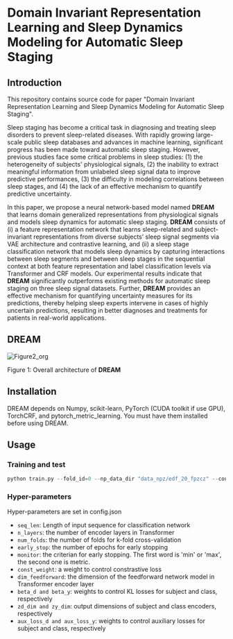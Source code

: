 # Domain Invariant Representation Learning and Sleep Dynamics Modeling for Automatic Sleep Staging

## Introduction
This repository contains source code for paper "Domain Invariant Representation Learning and Sleep Dynamics Modeling for Automatic Sleep Staging".

Sleep staging has become a critical task in diagnosing and treating sleep disorders to prevent sleep-related diseases. With rapidly growing large-scale public sleep databases and advances in machine learning, significant progress has been made toward automatic sleep staging. However, previous studies face some critical problems in sleep studies: (1) the heterogeneity of subjects' physiological signals, (2) the inability to extract meaningful information from unlabeled sleep signal data to improve predictive performances, (3) the difficulty in modeling correlations between sleep stages, and (4) the lack of an effective mechanism to quantify predictive uncertainty.

In this paper, we propose a neural network-based model named **DREAM** that learns domain generalized representations from physiological signals and models sleep dynamics for automatic sleep staging. **DREAM** consists of (i) a feature representation network that learns sleep-related and subject-invariant  representations from diverse subjects’ sleep signal segments via VAE architecture and contrastive learning, and (ii) a sleep stage classification network that models sleep dynamics by capturing interactions between sleep segments and between sleep stages in the sequential context at both feature representation and label classification levels via Transformer and CRF models. Our experimental results indicate that **DREAM** significantly outperforms existing methods for automatic sleep staging on three sleep signal datasets. Further, **DREAM** provides an effective mechanism for quantifying uncertainty measures for its predictions, thereby helping sleep experts intervene in cases of highly uncertain predictions, resulting in better diagnoses and treatments for patients in real-world applications.




## DREAM
![Figure2_org](https://user-images.githubusercontent.com/39074545/208546254-11d0bcb9-a573-43ab-9ef6-6039760112bc.png)


Figure 1: Overall architecture of **DREAM**

## Installation

DREAM depends on Numpy, scikit-learn, PyTorch (CUDA toolkit if use GPU), TorchCRF, and pytorch_metric_learning. You must have them installed before using DREAM.



## Usage

### Training and test
```python 
python train.py --fold_id=0 --np_data_dir "data_npz/edf_20_fpzcz" --config "config.json"
```

### Hyper-parameters
Hyper-parameters are set in config.json
>
* `seq_len`: Length of input sequence for classification network
* `n_layers`: the number of encoder layers in Transformer
* `num_folds`: the number of folds for k-fold cross-validation
* `early_stop`: the number of epochs for early stopping
* `monitor`: the criterian for early stopping. The first word is 'min' or 'max', the second one is metric.
* `const_weight`: a weight to control constrastive loss
* `dim_feedforward`: the dimension of the feedforward network model in Transformer encoder layer
* `beta_d and beta_y`: weights to control KL losses for subject and class, respectively
* `zd_dim and zy_dim`: output dimensions of subject and class encoders, respectively
* `aux_loss_d and aux_loss_y`: weights to control auxiliary losses for subject and class, respectively



